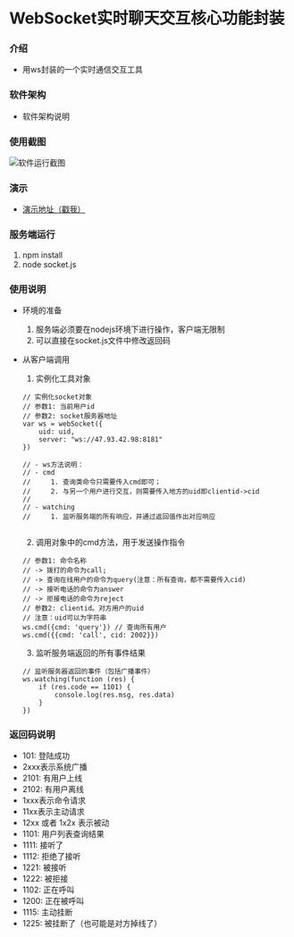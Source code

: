# WebSocket实时聊天交互核心功能封装

### 介绍
- 用ws封装的一个实时通信交互工具

### 软件架构
- 软件架构说明

### 使用截图

![软件运行截图](https://nunini-dataset-public.oss-cn-beijing.aliyuncs.com/p2.nunini.com/images/p2_example_snapshot.png "软件运行截图")


### 演示
- [演示地址（戳我）](http://p2.nunini.com "在线演示地址")

### 服务端运行

1. npm install
2. node socket.js

### 使用说明

- 环境的准备
    1. 服务端必须要在nodejs环境下进行操作，客户端无限制
    2. 可以直接在socket.js文件中修改返回码

- 从客户端调用

    1. 实例化工具对象
    
    ```
    // 实例化socket对象
    // 参数1: 当前用户id
    // 参数2: socket服务器地址
    var ws = webSocket({
        uid: uid,
        server: "ws://47.93.42.98:8181"
    })
    
    // - ws方法说明：
    // - cmd
    //     1. 查询类命令只需要传入cmd即可；
    //     2. 与另一个用户进行交互，则需要传入地方的uid即clientid->cid
    // 
    // - watching
    //     1. 监听服务端的所有响应，并通过返回值作出对应响应
      

    ```
    
    2. 调用对象中的cmd方法，用于发送操作指令
    
    ```
    // 参数1: 命令名称
    // -> 拨打的命令为call;
    // -> 查询在线用户的命令为query(注意：所有查询，都不需要传入cid)
    // -> 接听电话的命令为answer
    // -> 拒接电话的命令为reject
    // 参数2: clientid。对方用户的uid
    // 注意：uid可以为字符串
    ws.cmd({cmd: 'query'}) // 查询所有用户
    ws.cmd({{cmd: 'call', cid: 2002}})
    ```
    
    3. 监听服务端返回的所有事件结果
    
    ```
    // 监听服务器返回的事件（包括广播事件）
    ws.watching(function (res) {
        if (res.code == 1101) {
            console.log(res.msg, res.data)
        }
    })
    ```

### 返回码说明

- 101: 登陆成功
- 2xxx表示系统广播
- 2101: 有用户上线
- 2102: 有用户离线
- 1xxx表示命令请求
- 11xx表示主动请求
- 12xx 或者 1x2x 表示被动
- 1101: 用户列表查询结果
- 1111: 接听了
- 1112: 拒绝了接听
- 1221: 被接听
- 1222: 被拒接
- 1102: 正在呼叫
- 1200: 正在被呼叫
- 1115: 主动挂断
- 1225: 被挂断了（也可能是对方掉线了）
